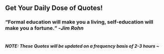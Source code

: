 ## Get Your Daily Dose of Quotes!
### <q>Formal education will make you a living, self-education will make you a fortune.</q> -<em>Jim Rohn</em> <br><br>
##### NOTE: These Quotes will be updated on a frequency basis of 2-3 hours ~
